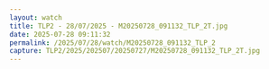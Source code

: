 ```yaml
---
layout: watch
title: TLP2 - 28/07/2025 - M20250728_091132_TLP_2T.jpg
date: 2025-07-28 09:11:32
permalink: /2025/07/28/watch/M20250728_091132_TLP_2
capture: TLP2/2025/202507/20250727/M20250728_091132_TLP_2T.jpg
---
```

